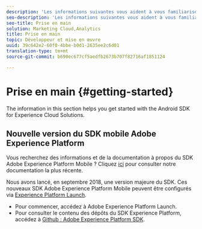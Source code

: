 ```yaml
---
description: 'Les informations suivantes vous aident à vous familiariser avec le SDK Android pour les solutions Experience Cloud. '
seo-description: 'Les informations suivantes vous aident à vous familiariser avec le SDK Android pour les solutions Experience Cloud. '
seo-title: Prise en main
solution: Marketing Cloud,Analytics
title: Prise en main
topic: Développeur et mise en œuvre
uuid: 39c642e2-60f0-4bbe-b0d1-2635ee2c6d01
translation-type: tm+mt
source-git-commit: b690ec677cf5aedfb2673b707f82716af1851124

---
```



# Prise en main {#getting-started}

The information in this section helps you get started with the Android SDK for Experience Cloud Solutions.

## Nouvelle version du SDK mobile Adobe Experience Platform

Vous recherchez des informations et de la documentation à propos du SDK Adobe Experience Platform Mobile ? Cliquez [ici](https://aep-sdks.gitbook.io/docs/) pour consulter notre documentation la plus récente.

Nous avons lancé, en septembre 2018, une version majeure du SDK. Ces nouveaux SDK Adobe Experience Platform Mobile peuvent être configurés via [Experience Platform Launch](https://www.adobe.com/experience-platform/launch.html).

* Pour commencer, accédez à Adobe Experience Platform Launch.
* Pour consulter le contenu des dépôts du SDK Experience Platform, accédez à [Github : Adobe Experience Platform SDK](https://github.com/Adobe-Marketing-Cloud/acp-sdks).
